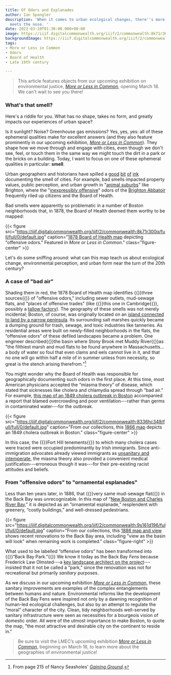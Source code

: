 ```yaml
---
title: Of Odors and Esplanades
author: Ian Spangler
description: 'When it comes to urban ecological changes, there''s more to smell than
  meets the nose. '
date: 2022-03-10T01:30:00.000+00:00
image: https://iiif.digitalcommonwealth.org/iiif/2/commonwealth:8k71r300q/321,2202,3393,1913/full/0/default.jpg
backgroundImage: https://iiif.digitalcommonwealth.org/iiif/2/commonwealth:8k71r300q/321,2602,3393,1013/1200,/0/default.jpg
tags:
- More or Less in Common
- Odors
- Board of Health
- Late 19th century

---
```

> This article features objects from our upcoming exhibition on environmental justice, *[More or Less in Common](https://www.leventhalmap.org/digital-exhibitions/more-or-less-in-common/)*, opening March 18. We can't wait to see you there!

### What's that smell?

Here's a riddle for you. What has no shape, takes no form, and greatly impacts our experiences of urban space?

Is it sunlight? Noise? Greenhouse gas emissions? Yes, yes, yes: all of these ephemeral qualities make for excellent answers (and they also feature prominently in our upcoming exhibition, *[More or Less in Common](https://www.leventhalmap.org/digital-exhibitions/more-or-less-in-common/)*). They shape how we move through and engage with cities, even though we don't see, feel, or touch them in the same way we might touch the dirt in a park or the bricks on a building. Today, I want to focus on one of these ephemeral qualities in particular: **smell**.

Urban geographers and historians have spilled a [good](https://journals.sagepub.com/doi/pdf/10.1177/0096144214566981) [bit](https://richcampanella.com/wp-content/uploads/2020/02/article_Campanella_Preservation-in-Print_2012_Nov_Streets-PartI-1.pdf) [of](https://richcampanella.com/wp-content/uploads/2020/02/article_Campanella_Preservation-in-Print_2012_Dec_Streets-PartII-1.pdf) [ink](https://www.bloomberg.com/news/articles/2015-03-27/this-19th-century-stench-map-shows-how-smells-reshaped-new-york-city) documenting the smell of cities. For example, bad smells impacted property values, public perception, and urban growth in "[animal suburbs](https://journals.sagepub.com/doi/pdf/10.1177/00961442211018188)" like Brighton, where the "[inexpressibly offensive](https://www.bpl.org/blogs/post/inexpressibly-offensive-the-brighton-abattoir-part-iii/)" odors of the [Brighton Abbatoir](https://atlascope.leventhalmap.org/#view:share$base:000$overlay:39999059010668$zoom:17.09$center:-7920379.4721955415,5215039.743373809$mode:glass$pos:607) frequently riled up citizens and the Board of Health.

Bad smells were apparently so problematic in a number of Boston neighborhoods that, in 1878, the Board of Health deemed them worthy to be mapped:

{{< figure src="https://iiif.digitalcommonwealth.org/iiif/2/commonwealth:8k71r300q/full/full/0/default.jpg" caption="[1878 Board of Health map](https://www.digitalcommonwealth.org/search/commonwealth:w3765q66z) depicting \"offensive odors.\" Featured in *More or Less in Common*." class="figure-center" >}}


Let's do some sniffing around: what can this map teach us about ecological change, environmental perception, and urban form near the turn of the 20th century?

### A case of "bad air"

Shading them in red, the 1878 Board of Health map identifies {{<popup src="https://iiif.digitalcommonwealth.org/iiif/2/commonwealth:8k71r300q/3536,1404,1117,657/full/0/default.jpg" class="popupTooltip" target="blank">}}three sources{{</popup>}} of "offensive odors," including sewer outlets, mud-sewage flats, and "places of offensive trades" (like {{<popup src="https://iiif.digitalcommonwealth.org/iiif/2/commonwealth:8k71r300q/1880,758,372,376/full/0/default.jpg" class="popupTooltip" target="blank">}}this one in Cambridge{{</popup>}}, possibly a [tallow factory](https://atlascope.leventhalmap.org/#view:share$base:000$overlay:39999059015568$zoom:18.27$center:-7913662.11480024,5216445.289371026$mode:glass$pos:242)). The geography of these smells was not merely incidental; Boston, of course, was originally located on an [island connected to land by a narrow peninsula](https://collections.leventhalmap.org/search/commonwealth:3f463198b). Its surrounding salt marshes quickly became a dumping ground for trash, sewage, and toxic industries like tanneries. As residential areas were built on newly-filled neighborhoods in the flats, the “offensive odors” of these defiled landscapes became a problem. One engineer described{{<popup src="https://iiif.digitalcommonwealth.org/iiif/2/commonwealth:8k71r300q/334,1408,963,763/full/0/default.jpg" class="popupTooltip" target="blank">}}the basin where Stony Brook met Muddy River{{</popup>}}as "the filthiest marsh and mud flats to be found anywhere in Massachusetts... a body of water so foul that even clams and eels cannot live in it, and that no one will go within half a mile of in summer unless from necessity, so great is the stench arising therefrom.”[^1]

You might wonder why the Board of Health was responsible for geographically documenting such odors in the first place. At this time, most American physicians accepted the “miasma theory” of disease, which stated that sicknesses like cholera and chlamydia spread through “bad air.” For example, [this map of an 1849 cholera outbreak in Boston](https://collections.leventhalmap.org/search/commonwealth:8336hc331) accompanied a report that blamed overcrowding and poor ventilation---rather than germs in contaminated water---for the outbreak.

{{< figure src="https://iiif.digitalcommonwealth.org/iiif/2/commonwealth:8336hc349/full/full/0/default.jpg" caption="From our collections, this [1866 map](https://collections.leventhalmap.org/search/commonwealth:8336hc331) depicts an 1849 cholera outbreak in Boston." class="figure-center" >}}

In this case, the {{<popup src="https://iiif.digitalcommonwealth.org/iiif/2/commonwealth:8336hc349/2555,3407,1269,1286/full/0/default.jpg" class="popupTooltip" target="blank">}}Fort Hill tenements{{</popup>}} to which many cholera cases were traced were occupied predominantly by Irish immigrants. Since anti-immigration advocates already viewed immigrants as [unsanitary and intemperate](http://projects.leadr.msu.edu/civilwarera/items/show/63), the miasma theory also provided a convenient medical justification---erroneous though it was---for their pre-existing racist attitudes and beliefs.

### From "offensive odors" to "ornamental esplanades"

Less than ten years later, in 1886, that {{<popup src="https://iiif.digitalcommonwealth.org/iiif/2/commonwealth:8k71r300q/334,1408,963,763/full/0/default.jpg" class="popupTooltip" target="blank">}}very same mud-sewage flat{{</popup>}} in the Back Bay was unrecognizable. In this map of "[New Boston and Charles River Bay,](https://collections.leventhalmap.org/search/commonwealth:9s161d18x)" it is depicted as an “ornamental esplanade,” resplendent with greenery, “costly buildings,” and well-dressed pedestrians.

{{< figure src="https://iiif.digitalcommonwealth.org/iiif/2/commonwealth:9s161d196/full/full/0/default.jpg" caption="From our collections, this [1886 map and view](https://collections.leventhalmap.org/search/commonwealth:9s161d18x) shows recent renovations to the Back Bay area, including \"view as the basin will look\" when remaining work is completed." class="figure-right" >}}

What used to be labelled “offensive odors” has been transformed into {{<popup src="https://iiif.digitalcommonwealth.org/iiif/2/commonwealth:9s161d196/1514,1156,1396,1044/full/0/default.jpg" class="popupTooltip" target="blank">}}“Back Bay Park.”{{</popup>}} We know it today as the Back Bay *Fens* because Frederick Law Olmsted---a [key landscape architect on the project](https://www.tclf.org/landscapes/back-bay-fens)---insisted that it not be called a “park,” since the renovation was not for recreational but primarily *sanitary* purposes.

As we discuss in our upcoming exhibition *[More or Less in Common,](https://www.leventhalmap.org/digital-exhibitions/more-or-less-in-common/)* these sanitary improvements are examples of the complex entanglements between humans and nature. Environmental reforms like the development of the Back Bay Fens were inspired not only by a dawning recognition of human-led ecological challenges, but also by an attempt to regulate the “moral” character of the city. Clean, tidy neighborhoods well-served by sanitary infrastructure were seen as necessities for a bourgeois vision of domestic order. All were of the utmost importance to make Boston, to quote the map, "the most attractive and desirable city on the continent to reside in."

>Be sure to visit the LMEC’s upcoming exhibition *[More or Less in Common](https://www.leventhalmap.org/digital-exhibitions/more-or-less-in-common/)*, beginning on March 18, to learn more about the geographies of environmental justice!

[^1]: From page 215 of Nancy Seasholes' *[Gaining Ground](https://bpl.bibliocommons.com/v2/record/S75C8056637)*.